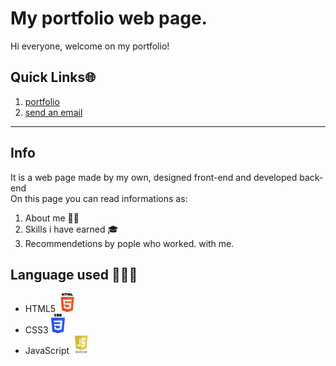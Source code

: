 
# My portfolio web page. 
Hi everyone, welcome on my portfolio! 
## Quick Links🌐  
1. [portfolio](https://marcheseleo.github.io/my-portfolio/)
2. [send an email](mailto:@gmail.com,mmarchese6690@gmail.com)  
****
## Info
It is a web page made by my own, designed front-end and developed back-end  
On this page you can read informations as:  
1. About me 👦🏻  
2. Skills i have earned 🎓  
3. Recommendetions by pople who worked.  with me. 
## Language used 👨🏻‍💻  
* HTML5 ![html5](html_finalprojimages/Smallhtml5.png "logo")  
* CSS3 ![css3](html_finalprojimages/SmallCSS3.png "logo")   
* JavaScript ![js](html_finalprojimages/Smalljs.jpeg "logo")
